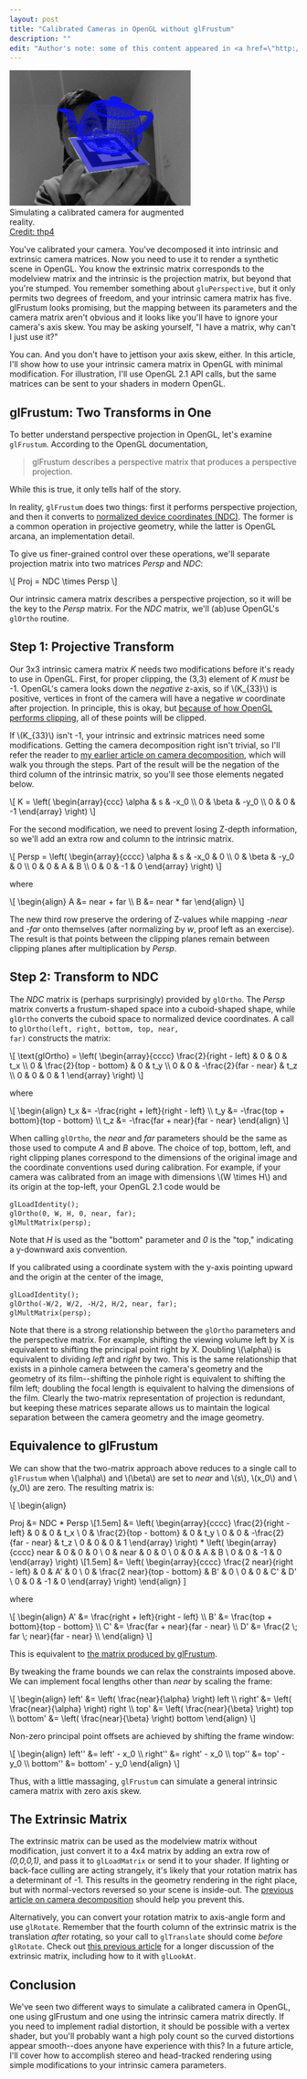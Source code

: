 ```yaml
---
layout: post
title: "Calibrated Cameras in OpenGL without glFrustum"
description: ""
edit: "Author's note: some of this content appeared in <a href=\"http://sightations.wordpress.com/2010/08/03/simulating-calibrated-cameras-in-opengl/\">this article</a> on my old blog, which contained some errors and missing equations and suffered from general badness.  I hope you'll find this version to be less terrible."
---
```

<div class="clearer"></div>
<div class='context-img' style='width:317px'>
<img src='/img/augmented_reality.jpg' />
<div class='caption'>Simulating a calibrated camera for augmented reality.
<div class='credit'><a href="http://www.flickr.com/photos/thp4/8060086636/">Credit: thp4</a></div>
</div>
</div>

You've calibrated your camera.  You've decomposed it into intrinsic and extrinsic camera matrices. Now you need to use it to render a synthetic scene in OpenGL.  You know the extrinsic matrix corresponds to the modelview matrix and the intrinsic is the projection matrix, but beyond that you're stumped.  You remember something about <code>gluPerspective</code>, but it only permits two degrees of freedom, and your intrinsic camera matrix has five.  glFrustum looks promising, but the mapping between its parameters and the camera matrix aren't obvious and it looks like you'll have to ignore your camera's axis skew.  You may be asking yourself, "I have a matrix, why can't I just use it?"

You can.  And you don't have to jettison your axis skew, either.  In this article, I'll show how to use your intrinsic camera matrix in OpenGL with minimal modification.  For illustration, I'll use OpenGL 2.1 API calls, but the same matrices can be sent to your shaders in modern OpenGL.

glFrustum:  Two Transforms in One
----------------------------------------------------


To better understand perspective projection in OpenGL, let's examine <code>glFrustum</code>. According to the OpenGL documentation,  
          
> glFrustum describes a perspective matrix that produces a perspective projection.

While this is true, it only tells half of the story. 

<!--more-->

In reality, <code>glFrustum</code> does two things: first it performs perspective projection, and then it converts to [normalized device coordinates (NDC)](http://medialab.di.unipi.it/web/IUM/Waterloo/node15.html).  The former is a common operation in projective geometry,  while the latter is OpenGL arcana, an implementation detail.  

To give us finer-grained control over these operations, we'll separate projection matrix into two matrices *Persp* and *NDC*:
    
<div>\[ Proj = NDC \times Persp \]</div>

Our intrinsic camera matrix describes a perspective projection, so it will be the key to the *Persp* matrix.  For the *NDC* matrix, we'll (ab)use OpenGL's <code>glOrtho</code> routine.

Step 1: Projective Transform
---------------------------

Our 3x3 intrinsic camera matrix *K* needs two modifications before it's ready to use in OpenGL.  First, for proper clipping, the (3,3) element of *K* _must_ be -1. OpenGL's camera looks down the *negative* z-axis, so if \\(K_{33}\\) is positive, vertices in front of the camera will have a negative *w* coordinate after projection.  In principle, this is okay, but [because of how OpenGL performs clipping](http://stackoverflow.com/questions/2286529/why-does-sign-matter-in-opengl-projection-matrix), all of these points will be clipped. 

If \\(K_{33}\\) isn't -1, your intrinsic and extrinsic matrices need some modifications.  Getting the camera decomposition right isn't trivial, so I'll refer the reader to [my earlier article on camera decomposition](2012/08/14/decompose), which will walk you through the steps.   Part of the result will be the negation of the third column of the intrinsic matrix, so you'll see those elements negated below.

<div>\[ K = \left( \begin{array}{ccc} \alpha & s & -x_0 \\ 0 & \beta & -y_0  \\ 0 & 0 & -1 \end{array} \right) \]</div>

For the second modification, we need to prevent losing Z-depth information, so we'll add an extra row and column to the intrinsic matrix.  

<div>\[ Persp = \left( \begin{array}{cccc} \alpha & s & -x_0 & 0 \\ 0 & \beta & -y_0 & 0 \\ 0 & 0 & A & B \\ 0 & 0 & -1 & 0 \end{array} \right)  \]</div>

where

<div> \[ \begin{align}
A &= near + far \\
B &= near * far
\end{align} \]
</div>

The new third row preserve the ordering of Z-values while mapping *-near* and *-far* onto themselves (after normalizing by *w*, proof left as an exercise).  The result is that points between the clipping planes remain between clipping planes after multiplication by *Persp*.

Step 2: Transform to NDC
--------------------------

The *NDC* matrix is (perhaps surprisingly) provided by <code>glOrtho</code>.  The *Persp* matrix converts a frustum-shaped space into a cuboid-shaped shape, while <code>glOrtho</code> converts the cuboid space to normalized device coordinates.  A call to <code>glOrtho(left, right, bottom, top, near, far)</code> constructs the matrix:
    
<div>\[ \text{glOrtho} = \left( \begin{array}{cccc} \frac{2}{right - left} & 0 & 0 & t_x \\ 0 & \frac{2}{top - bottom} & 0 & t_y \\ 0 & 0 & -\frac{2}{far - near} & t_z \\ 0 & 0 & 0 & 1 \end{array} \right) \]</div>

where

<div> \[ \begin{align}
t_x &= -\frac{right + left}{right - left} \\
t_y &= -\frac{top + bottom}{top - bottom} \\
t_z &= -\frac{far + near}{far - near} 
\end{align} \]
</div>

When calling <code>glOrtho</code>, the *near* and *far* parameters should be the same as those used to compute *A* and *B* above.  The choice of top, bottom, left, and right clipping planes correspond to the dimensions of the original image and the coordinate conventions used during calibration.  For example, if your camera was calibrated from an image with dimensions \\(W \times H\\) and its origin at the top-left, your OpenGL 2.1 code would be

    glLoadIdentity();
    glOrtho(0, W, H, 0, near, far);
    glMultMatrix(persp);

Note that *H* is used as the "bottom" parameter and *0* is the "top," indicating a y-downward axis convention.  

If you calibrated using a coordinate system with the y-axis pointing upward and the origin at the center of the image,

    glLoadIdentity();
    glOrtho(-W/2, W/2, -H/2, H/2, near, far);
    glMultMatrix(persp);

Note that there is a strong relationship between the <code>glOrtho</code> parameters and the perspective matrix.  For example, shifting the viewing volume left by X is equivalent to shifting the principal point right by X.  Doubling \\(\alpha\\) is equivalent to dividing *left* and *right* by two.  This is the same relationship that exists in a pinhole camera between the camera's geometry and the geometry of its film--shifting the pinhole right is equivalent to shifting the film left; doubling the focal length is equivalent to halving the dimensions of the film.  Clearly the two-matrix representation of projection is redundant, but keeping these matrices separate allows us to maintain the logical separation between the camera geometry and the image geometry. 

Equivalence to glFrustum
-------------------------

We can show that the two-matrix approach above reduces to a single call to <code>glFrustum</code> when \\(\alpha\\) and \\(\beta\\) are set to *near* and \\(s\\), \\(x_0\\) and \\(y_0\\) are zero.  The resulting matrix is:
        
<div>
\[ \begin{align}

Proj &= NDC * Persp \\[1.5em]
     &= 
        \left( \begin{array}{cccc} \frac{2}{right - left} & 0 & 0 & t_x \\ 0 & \frac{2}{top - bottom} & 0 & t_y \\ 0 & 0 & -\frac{2}{far - near} & t_z \\ 0 & 0 & 0 & 1 \end{array} \right)
        *
        \left( \begin{array}{cccc} near & 0 & 0 & 0 \\ 0 & near & 0 & 0 \\ 0 & 0 & A & B \\ 0 & 0 & -1 & 0 \end{array} \right) \\[1.5em]
    &= \left( \begin{array}{cccc} \frac{2 near}{right - left} & 0 & A' & 0 \\ 0 & \frac{2 near}{top - bottom} & B' & 0 \\ 0 & 0 & C' & D' \\ 0 & 0 & -1 & 0 \end{array} \right)
    \end{align} \]
</div>

where 

<div> \[ \begin{align}
A' &= \frac{right + left}{right - left} \\
B' &= \frac{top + bottom}{top - bottom} \\
C' &= \frac{far + near}{far - near}  \\
D' &= \frac{2 \; far \; near}{far - near}  \\
\end{align} \] </div>

This is equivalent to [the matrix produced by glFrustum](http://pic.dhe.ibm.com/infocenter/aix/v7r1/index.jsp?topic=%2Fcom.ibm.aix.opengl%2Fdoc%2Fopenglrf%2FglFrustum.htm).  

By tweaking the frame bounds we can relax the constraints imposed above.  We can implement focal lengths other than *near* by scaling the frame: 
    
<div> \[ \begin{align}
    left' &= \left( \frac{near}{\alpha} \right) left \\
    right' &= \left( \frac{near}{\alpha} \right) right \\
    top' &= \left( \frac{near}{\beta} \right) top \\
    bottom' &= \left( \frac{near}{\beta} \right) bottom
\end{align} \] </div>

Non-zero principal point offsets are achieved by shifting the frame window:

<div> \[ \begin{align}
    left'' &= left' - x_0 \\
    right'' &= right' - x_0 \\
    top'' &= top' - y_0 \\
    bottom'' &= bottom' - y_0
\end{align} \] </div>

Thus, with a little massaging, <code>glFrustum</code> can simulate a general intrinsic camera matrix with zero axis skew.

The Extrinsic Matrix
----------------------

The extrinsic matrix can be used as the modelview matrix without modification, just convert it to a 4x4 matrix by adding an extra row of *(0,0,0,1)*, and pass it to <code>glLoadMatrix</code> or send it to your shader.    If lighting or back-face culling are acting strangely, it's likely that your rotation matrix has a determinant of -1.  This results in the geometry rendering in the right place, but with normal-vectors reversed so your scene is inside-out.  The [previous article on camera decomposition](2012/08/14/decompose) should help you prevent this.

Alternatively, you can convert your rotation matrix to axis-angle form and use <code>glRotate</code>.  Remember that the fourth column of the extrinsic matrix is the translation *after* rotating, so your call to <code>glTranslate</code> should come *before* <code>glRotate</code>.  Check out [this previous article](2012/08/22/extrinsic) for a longer discussion of the extrinsic matrix, including how to it with <code>glLookAt</code>.


Conclusion
---------------

We've seen two different ways to simulate a calibrated camera in OpenGL, one using glFrustum and one using the intrinsic camera matrix directly.    If you need to implement radial distortion, it should be possible with a vertex shader, but you'll probably want a high poly count so the curved distortions appear smooth--does anyone have experience with this?  In a future article, I'll cover how to accomplish stereo and head-tracked rendering using simple modifications to your intrinsic camera parameters.  

